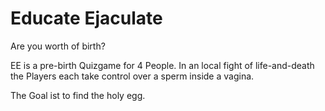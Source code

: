 # Educate Ejaculate
Are you worth of birth?

EE is a pre-birth Quizgame for 4 People.
In an local fight of life-and-death the Players
each take control over a sperm inside a vagina.

The Goal ist to find the holy egg.
